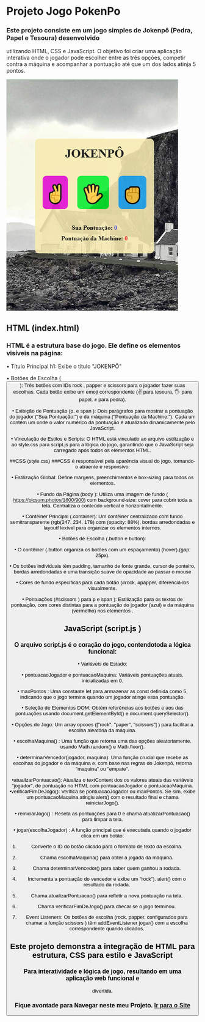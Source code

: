 # Projeto Jogo PokenPo

###  Este projeto consiste em um jogo simples de Jokenpô (Pedra, Papel e Tesoura) desenvolvido
 utilizando HTML, CSS e JavaScript. O objetivo foi criar uma aplicação interativa onde o 
jogador pode escolher entre as três opções, competir contra a máquina e acompanhar a 
pontuação até que um dos lados atinja 5 pontos.

<figuri>
<img src=https://github.com/MarceloNaja79/Projeto-Jogo-JokenPo/blob/903f8c6c574344f27264de67d34a9c54098c7ca6/Img%20projeto%20JOKENPo.PNG/> 
<figuri/>

##  HTML (index.html)
 ### HTML é a estrutura base do jogo. Ele define os elementos visíveis na página:
 • Título Principal h1: Exibe o título "JOKENPÔ"
  
 • Botões de Escolha (<button>): Três botões com IDs rock , papper e scissors para o 
jogador fazer suas escolhas. Cada botão exibe um emoji correspondente (✌ para tesoura, 🖐 para papel, ✊ para pedra).

 • Exibição de Pontuação (p, e span ): Dois parágrafos para mostrar a pontuação 
do jogador ("Sua Pontuação:") e da máquina ("Pontuação da Machine:"). Cada um 
contém um 
<span> onde o valor numérico da pontuação é atualizado dinamicamente 
pelo JavaScript.

 • Vinculação de Estilos e Scripts: O HTML está vinculado ao arquivo 
estilização e ao 
style.css para 
script.js para a lógica do jogo, garantindo que o JavaScript seja 
carregado após todos os elementos HTML.</p>

 ##CSS (style.css)
###CSS é responsável pela aparência visual do jogo, tornando-o atraente e 
responsivo:

  • Estilização Global: Define margens, preenchimentos e 
box-sizing para todos os elementos.

• Fundo da Página (body ): Utiliza uma imagem de fundo 
( https://picsum.photos/1600/900) com 
background-size: cover para cobrir toda a tela.
Centraliza o conteúdo vertical e horizontalmente.

 • Contêiner Principal (.container): Um contêiner centralizado com fundo semitransparente
 (rgb(247, 234, 178) com (opacity: 88%), bordas arredondadas e layoutf
 lexível para organizar os elementos internos.
 
 • Botões de Escolha (.button e button):
 
 • O contêiner (.button organiza os botões com um espaçamento) (hover).(gap: 25px).
 
 • Os botões individuais têm padding, tamanho de fonte grande, cursor de ponteiro, 
bordas arredondadas e uma transição suave de opacidade ao passar o mouse

 • Cores de fundo específicas para cada botão (#rock, #papper, diferenciá-los visualmente.
 
 • Pontuações (#scissors ) para p e span ): Estilização para os textos de pontuação, com cores distintas 
para a pontuação do jogador (azul) e da máquina (vermelho) nos elementos <span>.</span> 

## JavaScript (script.js )

### O arquivo script.js é o coração do jogo, contendotoda a lógica funcional:

 • Variáveis de Estado:
 
 • pontuacaoJogador e pontuacaoMaquina: Variáveis pontuações atuais, inicializadas em 0.
 
 • maxPontos : Uma constante let para armazenar as const definida como 5, indicando que o jogo termina 
quando um jogador atinge essa pontuação.

 • Seleção de Elementos DOM: Obtém referências aos botões e aos <span> das pontuações usando 
document.getElementById() e document.querySelector().

• Opções do Jogo: Um array opcoes (["rock", "paper", "scissors"] ) para facilitar a escolha 
aleatória da máquina.

 • escolhaMaquina() : Uma função que retorna uma das opções aleatoriamente, usando Math.random() e Math.floor().
 
 • determinarVencedor(jogador, maquina): Uma função crucial que recebe as escolhas do 
jogador e da máquina e, com base nas regras do Jokenpô, retorna "maquina" ou "empate".

 •atualizarPontuacao(): Atualiza o textContent dos os valores atuais das variáveis "jogador", 
 <span> de pontuação no HTML com pontuacaoJogador e pontuacaoMaquina.
 •verificarFimDeJogo(): Verifica se pontuacaoJogador ou maxPontos. Se sim, exibe um 
pontuacaoMaquina atingiu alert() com o resultado final e chama reiniciarJogo().

 • reiniciarJogo() : Reseta as pontuações para 0 e chama atualizarPontuacao() para limpar a tela.
 
 • jogar(escolhaJogador) : A função principal que é executada quando o jogador clica em um botão:

 1. Converte o ID do botão clicado para o formato de texto da escolha.

2. Chama escolhaMaquina() para obter a jogada da máquina.

 3. Chama determinarVencedor() para saber quem ganhou a rodada.

 4. Incrementa a pontuação do vencedor e exibe um "rock").
 alert() com o resultado da rodada.

 5. Chama atualizarPontuacao() para refletir a nova pontuação na tela.

 6. Chama verificarFimDeJogo() para checar se o jogo terminou.

 7. Event Listeners: Os botões de escolha (rock, papper, configurados para chamar a função scissors )
têm addEventListener jogar() com a escolha correspondente quando clicados.

 ## Este projeto demonstra a integração de HTML para estrutura, CSS para estilo e JavaScript
 
### Para interatividade e lógica de jogo, resultando em uma aplicação web funcional e 
divertida. <h3>Fique avontade para Navegar neste meu Projeto. <a href="https://marcelonaja79.github.io/Projeto-Jogo-JokenPo/" target="_blank"/>Ir para o Site</h3>


